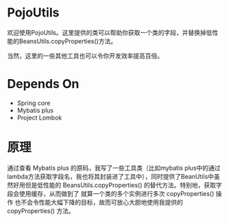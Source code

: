 # PojoUtils

欢迎使用PojoUtils。这里提供的类可以帮助你获取一个类的字段，并替换掉低性能的BeansUtils.copyProperties()方法。

当然，这里的一些其他工具也可以令你开发效率提高百倍。

# Depends On

- Spring core
- Mybatis plus
- Project Lombok

# 原理

通过查看 Mybatis plus 的原码，我写了一些工具类（比如mybatis plus中的通过lambda方法获取字段名，我也将其封装进了工具中），同时提供了BeanUtils中虽然好用但是低性能的 BeansUtils.copyProperties() 的替代方法。特别地，获取字段会使用缓存，从而做到了 就算一个类的多个实例进行多次 copyProperties() 操作 也不会令性能大幅下降的目标，故而可放心大胆地使用我提供的 copyProperties() 方法。

